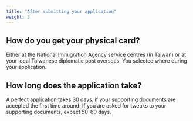 ```yaml
---
title: "After submitting your application"
weight: 3
---
```

<!--- (c) Tom Fifield, licensed under a
Creative Commons Attribution-NonCommercial-ShareAlike 4.0 International License. -->

## How do you get your physical card?
Either at the National Immigration Agency service centres (in Taiwan) or at your local Taiwanese
 diplomatic post overseas. You selected where during your application.

## How long does the application take?
A perfect application takes 30 days, if your supporting documents are accepted the first time
 around. If you are asked for tweaks to your supporting documents, expect 50-60 days.

